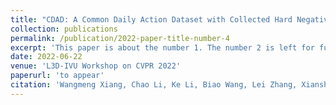```yaml
---
title: "CDAD: A Common Daily Action Dataset with Collected Hard Negative Samples"
collection: publications
permalink: /publication/2022-paper-title-number-4
excerpt: 'This paper is about the number 1. The number 2 is left for future work.'
date: 2022-06-22
venue: 'L3D-IVU Workshop on CVPR 2022'
paperurl: 'to appear'
citation: 'Wangmeng Xiang, Chao Li, Ke Li, Biao Wang, Lei Zhang, Xiansheng Hua. &quot;CDAD: A Common Daily Action Dataset with Collected Hard Negative Samples. &quot; <i>L3D-IVU Workshop on CVPR</i>, 2022.'
---
```

